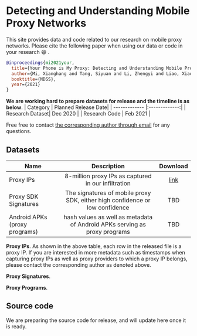 # Detecting and Understanding Mobile Proxy Networks
This site provides data and code related to our research on mobile proxy networks.
Please cite the following paper when using our data or code in your research :smile: .
```bibtex
@inproceedings{mi2021your,
  title={Your Phone is My Proxy: Detecting and Understanding Mobile Proxy Networks},
  author={Mi, Xianghang and Tang, Siyuan and Li, Zhengyi and Liao, Xiaojing, and Qian, Feng and Wang, Xiaofeng},
  booktitle={NDSS},
  year={2021}
}
```

**We are working hard to prepare datasets for release and the timeline is as below**.
| Category      | Planned Release Date|
| ------------- |:-------------:|
| Research Dataset| Dec 2020 |
| Research Code     | Feb 2021    |

Free free to contact [the corresponding author through email](mailto:xianghangmi@gmail.com) for any questions.

## Datasets
| Name      | Description|Download|
| ------------- |:-------------:|:-------------:|
| Proxy IPs| 8-million proxy IPs as captured in our infiltration |[link](https://drive.google.com/file/d/1NBwytQCK0j0BQAbiVD90qkiir8cbOl5l/view?usp=sharing)|
| Proxy SDK Signatures     | The signatures of mobile proxy SDK, either high confidence or low confidence     |TBD|
| Android APKs (proxy programs) | hash values as well as metadata of Android APKs serving as proxy programs | TBD| 

**Proxy IPs**. As shown in the above table, each row in the released file is a proxy IP. If you are interested in more metadata such as timestamps when capturing proxy IPs as well as proxy providers to which a proxy IP belongs, please contact the corresponding author as denoted above.

**Proxy Signatures**.

**Proxy Programs**.

## Source code
We are preparing the source code for release, and will update here once it is ready.
